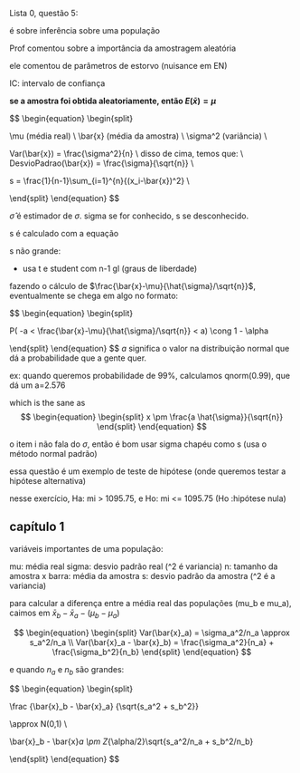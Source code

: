 Lista 0, questão 5:

é sobre inferência sobre uma população 

Prof comentou sobre a importância da amostragem aleatória

ele comentou de parâmetros de estorvo (nuisance em EN)

IC: intervalo de confiança

**se a amostra foi obtida aleatoriamente, então $E(\bar{x})=\mu$**


$$
\begin{equation}
\begin{split}

\mu (média real) \\
\bar{x} (média da amostra) \\
\sigma^2 (variância) \\

Var(\bar{x}) = \frac{\sigma^2}{n} \\
disso de cima, temos que: \\
DesvioPadrao(\bar{x}) = \frac{\sigma}{\sqrt{n}} \\

s = \frac{1}{n-1}\sum_{i=1}^{n}{(x_i-\bar{x})^2} \\

\end{split}
\end{equation}
$$

$\hat{\sigma}$ é estimador de $\sigma$. sigma se for conhecido, s se desconhecido.

s é calculado com a equação

s não grande:
 - usa t e student com n-1 gl (graus de liberdade)


fazendo o cálculo de $\frac{\bar{x}-\mu}{\hat{\sigma}/\sqrt{n}}$, eventualmente se chega em algo no formato:


$$
\begin{equation}
\begin{split}

P( -a < \frac{\bar{x}-\mu}{\hat{\sigma}/\sqrt{n}} < a) \cong 1 - \alpha

\end{split}
\end{equation}
$$
$a$ significa o valor na distribuição normal que dá a probabilidade que a gente quer.

ex: quando queremos probabilidade de 99%, calculamos qnorm(0.99), que dá um a=2.576

which is the sane as 
$$
\begin{equation}
\begin{split}
x \pm \frac{a \hat{\sigma}}{\sqrt{n}}
\end{split}
\end{equation}
$$



o item i não fala do $\sigma$, então é bom usar sigma chapéu como s (usa o método normal padrão)

essa questão é um exemplo de teste de hipótese (onde queremos testar a hipótese alternativa)

nesse exercício, Ha: mi > 1095.75, e Ho: mi <= 1095.75 (Ho :hipótese nula)

## capítulo 1

variáveis importantes de uma população:

mu: média real
sigma: desvio padrão real (^2 é variancia)
n: tamanho da amostra
x barra: média da amostra
s: desvio padrão da amostra (^2 é a variancia)

para calcular a diferença entre a média real das populações (mu_b e mu_a), caimos em $\bar{x}_b - \bar{x}_a - (\mu_b - \mu_a)$



$$
\begin{equation}
\begin{split}
Var(\bar{x}_a) = \sigma_a^2/n_a \approx s_a^2/n_a \\
Var(\bar{x}_a - \bar{x}_b) = \frac{\sigma_a^2}{n_a} + \frac{\sigma_b^2}{n_b}
\end{split}
\end{equation}
$$

e quando $n_a$ e $n_b$ são grandes:

$$
\begin{equation}
\begin{split}

\frac
{\bar{x}_b - \bar{x}_a}
{\sqrt{s_a^2 + s_b^2}}

\approx N(0,1)
\\

\bar{x}_b - \bar{x}_a \pm Z_{\alpha/2}\sqrt{s_a^2/n_a + s_b^2/n_b}

\end{split}
\end{equation}
$$